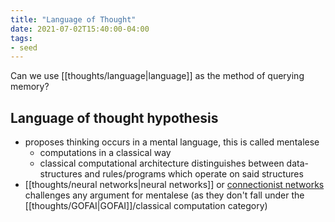 ```yaml
---
title: "Language of Thought"
date: 2021-07-02T15:40:00-04:00
tags:
- seed
---
```


Can we use [[thoughts/language|language]] as the method of querying memory? 

## Language of thought hypothesis
- proposes thinking occurs in a mental language, this is called mentalese
    -   computations in a classical way
    -   classical computational architecture distinguishes between data-structures and rules/programs which operate on said structures
-  [[thoughts/neural networks|neural networks]] or [connectionist networks](thoughts/connectionist%20networks.md) challenges any argument for mentalese (as they don't fall under the [[thoughts/GOFAI|GOFAI]]/classical computation category)